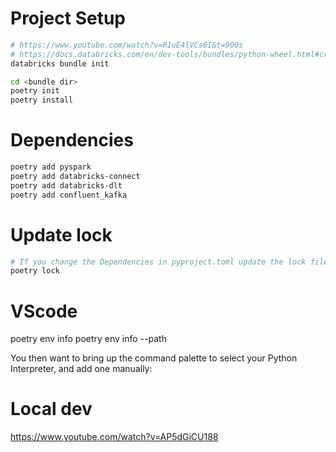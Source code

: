 # Project Setup
```bash
# https://www.youtube.com/watch?v=R1uE4lVCs6I&t=900s
# https://docs.databricks.com/en/dev-tools/bundles/python-wheel.html#create-the-bundle-by-using-a-template
databricks bundle init

cd <bundle dir>
poetry init
poetry install
```

# Dependencies
```bash
poetry add pyspark
poetry add databricks-connect
poetry add databricks-dlt
poetry add confluent_kafka
```

# Update lock
```bash
# If you change the Dependencies in pyproject.toml update the lock file
poetry lock
```

# VScode
poetry env info
poetry env info --path

You then want to bring up the command palette to select your Python Interpreter, and add one manually:


# Local dev
https://www.youtube.com/watch?v=AP5dGiCU188